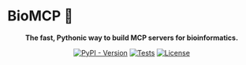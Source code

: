 <!-- omit in toc -->
# BioMCP 🚀

<div align="center">

<strong>The fast, Pythonic way to build MCP servers for bioinformatics.</strong>

[![PyPI - Version](https://img.shields.io/pypi/v/biomcp.svg)](https://pypi.org/project/biomcp)
[![Tests](https://github.com/biomcp/biomcp/actions/workflows/run-tests.yml/badge.svg)](https://github.com/biomcp/biomcp/actions/workflows/run-tests.yml)
[![License](https://img.shields.io/github/license/biomcp/biomcp.svg)](https://github.com/biomcp/biomcp/blob/main/LICENSE)


</div>